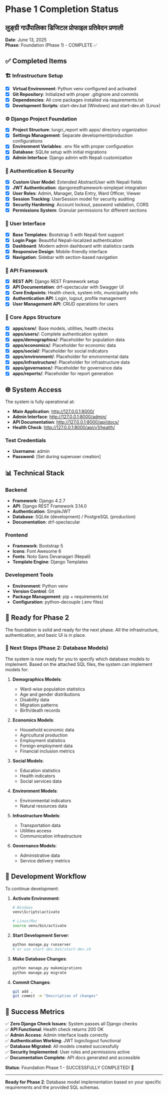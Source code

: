 # Phase 1 Completion Status

## लुङ्ग्री गाउँपालिका डिजिटल प्रोफाइल प्रतिवेदन प्रणाली

**Date**: June 13, 2025  
**Phase**: Foundation (Phase 1) - COMPLETE ✅

## ✅ Completed Items

### 🏗️ Infrastructure Setup

- [x] **Virtual Environment**: Python venv configured and activated
- [x] **Git Repository**: Initialized with proper .gitignore and commits
- [x] **Dependencies**: All core packages installed via requirements.txt
- [x] **Development Scripts**: start-dev.bat (Windows) and start-dev.sh (Linux)

### ⚙️ Django Project Foundation

- [x] **Project Structure**: lungri_report with apps/ directory organization
- [x] **Settings Management**: Separate development/production configurations
- [x] **Environment Variables**: .env file with proper configuration
- [x] **Database**: SQLite setup with initial migrations
- [x] **Admin Interface**: Django admin with Nepali customization

### 🔐 Authentication & Security

- [x] **Custom User Model**: Extended AbstractUser with Nepali fields
- [x] **JWT Authentication**: djangorestframework-simplejwt integration
- [x] **User Roles**: Admin, Manager, Data Entry, Ward Officer, Viewer
- [x] **Session Tracking**: UserSession model for security auditing
- [x] **Security Hardening**: Account lockout, password validation, CORS
- [x] **Permissions System**: Granular permissions for different sections

### 🎨 User Interface

- [x] **Base Templates**: Bootstrap 5 with Nepali font support
- [x] **Login Page**: Beautiful Nepali-localized authentication
- [x] **Dashboard**: Modern admin dashboard with statistics cards
- [x] **Responsive Design**: Mobile-friendly interface
- [x] **Navigation**: Sidebar with section-based navigation

### 🔗 API Framework

- [x] **REST API**: Django REST Framework setup
- [x] **API Documentation**: drf-spectacular with Swagger UI
- [x] **Core Endpoints**: Health check, system info, municipality info
- [x] **Authentication API**: Login, logout, profile management
- [x] **User Management API**: CRUD operations for users

### 📱 Core Apps Structure

- [x] **apps/core/**: Base models, utilities, health checks
- [x] **apps/users/**: Complete authentication system
- [x] **apps/demographics/**: Placeholder for population data
- [x] **apps/economics/**: Placeholder for economic data
- [x] **apps/social/**: Placeholder for social indicators
- [x] **apps/environment/**: Placeholder for environmental data
- [x] **apps/infrastructure/**: Placeholder for infrastructure data
- [x] **apps/governance/**: Placeholder for governance data
- [x] **apps/reports/**: Placeholder for report generation

## 🌐 System Access

The system is fully operational at:

- **Main Application**: http://127.0.0.1:8000/
- **Admin Interface**: http://127.0.0.1:8000/admin/
- **API Documentation**: http://127.0.0.1:8000/api/docs/
- **Health Check**: http://127.0.0.1:8000/api/v1/health/

### Test Credentials

- **Username**: admin
- **Password**: [Set during superuser creation]

## 📊 Technical Stack

### Backend

- **Framework**: Django 4.2.7
- **API**: Django REST Framework 3.14.0
- **Authentication**: SimpleJWT
- **Database**: SQLite (development) / PostgreSQL (production)
- **Documentation**: drf-spectacular

### Frontend

- **Framework**: Bootstrap 5
- **Icons**: Font Awesome 6
- **Fonts**: Noto Sans Devanagari (Nepali)
- **Template Engine**: Django Templates

### Development Tools

- **Environment**: Python venv
- **Version Control**: Git
- **Package Management**: pip + requirements.txt
- **Configuration**: python-decouple (.env files)

## 🚀 Ready for Phase 2

The foundation is solid and ready for the next phase. All the infrastructure, authentication, and basic UI is in place.

### 🎯 Next Steps (Phase 2: Database Models)

The system is now ready for you to specify which database models to implement. Based on the attached SQL files, the system can implement models for:

1. **Demographics Models**:

   - Ward-wise population statistics
   - Age and gender distributions
   - Disability data
   - Migration patterns
   - Birth/death records

2. **Economics Models**:

   - Household economic data
   - Agricultural production
   - Employment statistics
   - Foreign employment data
   - Financial inclusion metrics

3. **Social Models**:

   - Education statistics
   - Health indicators
   - Social services data

4. **Environment Models**:

   - Environmental indicators
   - Natural resources data

5. **Infrastructure Models**:

   - Transportation data
   - Utilities access
   - Communication infrastructure

6. **Governance Models**:
   - Administrative data
   - Service delivery metrics

## 📝 Development Workflow

To continue development:

1. **Activate Environment**:

   ```bash
   # Windows
   venv\Scripts\activate

   # Linux/Mac
   source venv/bin/activate
   ```

2. **Start Development Server**:

   ```bash
   python manage.py runserver
   # or use start-dev.bat/start-dev.sh
   ```

3. **Make Database Changes**:

   ```bash
   python manage.py makemigrations
   python manage.py migrate
   ```

4. **Commit Changes**:
   ```bash
   git add .
   git commit -m "Description of changes"
   ```

## 🎉 Success Metrics

✅ **Zero Django Check Issues**: System passes all Django checks  
✅ **API Functional**: Health check returns 200 OK  
✅ **Admin Access**: Admin interface loads correctly  
✅ **Authentication Working**: JWT login/logout functional  
✅ **Database Migrated**: All models created successfully  
✅ **Security Implemented**: User roles and permissions active  
✅ **Documentation Complete**: API docs generated and accessible

**Status**: Foundation Phase 1 - SUCCESSFULLY COMPLETED! 🎉

---

**Ready for Phase 2**: Database model implementation based on your specific requirements and the provided SQL schemas.
